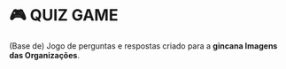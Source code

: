 # 🎮 QUIZ GAME
(Base de) Jogo de perguntas e respostas criado para a **gincana Imagens das Organizações**.
